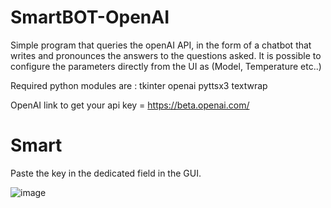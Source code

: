 # SmartBOT-OpenAI
Simple program that queries the openAI API, in the form of a chatbot that writes and pronounces the answers to the questions asked. It is possible to configure the parameters directly from the UI as (Model, Temperature etc..)

Required python modules are :  tkinter  openai pyttsx3  textwrap

OpenAI link to get your api key = https://beta.openai.com/
# Smart
Paste the key in the dedicated field in the GUI.



![image](https://user-images.githubusercontent.com/37984399/189001187-fa3a03e1-8d54-4bda-8f0e-1ee98c1fe33d.png)
